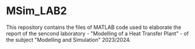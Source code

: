 # MSim_LAB2
This repository contains the files of MATLAB code used to elaborate the report of the sencond laboratory - "Modelling of a Heat Transfer Plant" - of the subject "Modelling and Simulation" 2023/2024.
